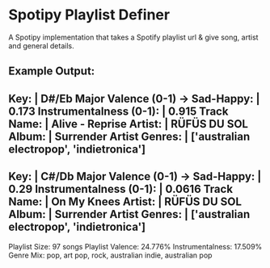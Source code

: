 # Spotipy Playlist Definer
A Spotipy implementation that takes a Spotify playlist url &amp; give song, artist and general details.

## Example Output:

Key:                            | D#/Eb Major
Valence (0-1) -> Sad-Happy:     | 0.173
Instrumentalness (0-1):         | 0.915
Track Name:                     | Alive - Reprise
Artist:                         | RÜFÜS DU SOL
Album:                          | Surrender
Artist Genres:                  | ['australian electropop', 'indietronica']
--------------------------------------------
Key:                            | C#/Db Major
Valence (0-1) -> Sad-Happy:     | 0.29
Instrumentalness (0-1):         | 0.0616
Track Name:                     | On My Knees
Artist:                         | RÜFÜS DU SOL
Album:                          | Surrender
Artist Genres:                  | ['australian electropop', 'indietronica']
--------------------------------------------
Playlist Size:          97 songs
Playlist Valence:       24.776%
Instrumentalness:       17.509%
Genre Mix:              pop,
                        art pop,
                        rock,
                        australian indie,
                        australian pop
